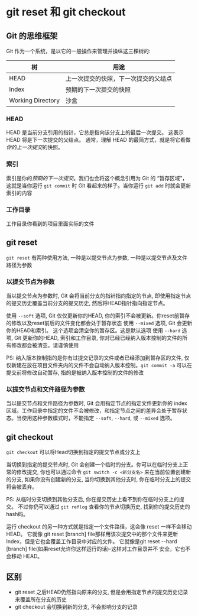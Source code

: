 # git reset 和 git checkout

## Git 的思维框架

Git 作为一个系统，是以它的一般操作来管理并操纵这三棵树的:

| 树 | 用途 |
| ---- | ---- |
| HEAD | 上一次提交的快照，下一次提交的父结点 |
| Index | 预期的下一次提交的快照 |
| Working Directory | 沙盒 |

### HEAD

HEAD 是当前分支引用的指针，它总是指向该分支上的最后一次提交。 这表示 HEAD 将是下一次提交的父结点。 通常，理解 HEAD 的最简方式，就是将它看做*你的上一次提交*的快照。

### 索引

索引是你的*预期的下一次提交*。我们也会将这个概念引用为 Git 的 “暂存区域”，这就是当你运行 `git commit` 时 Git 看起来的样子。当你运行 `git add` 时就会更新索引的内容

### 工作目录

工作目录你看到的项目里面实际的文件

## git reset

`git reset` 有两种使用方法, 一种是以提交节点为参数, 一种是以提交节点及文件路径为参数

### 以提交节点为参数

当以提交节点为参数时, Git 会将当前分支的指针指向指定的节点, 即使用指定节点的提交历史覆盖当前分支的提交历史,
然后将HEAD指针指向指定节点。

使用 `--soft` 选项, Git 仅仅更新你的HEAD, 你的索引不会被更新。你reset前暂存的修改以及reset前后的文件变化都会处于暂存状态
使用 `--mixed` 选项, Git 会更新你的HEAD和索引。 这个选项会清空你的暂存区。这是默认选项
使用 `--hard` 选项, Git 更新你的HEAD, 索引和工作目录, 你对已经已经纳入版本控制的文件的所有修改都会被清空。请谨慎使用

PS: 纳入版本控制指的是你有过提交记录的文件或者已经添加到暂存区的文件, 仅仅新建在放在项目文件夹内的文件不会自动纳入版本控制。`git commit -a` 可以在提交前将修改自动暂存, 指的是被纳入版本控制的文件的修改

### 以提交节点和文件路径为参数

当以提交节点和文件路径为参数时, Git 会用指定节点的指定文件更新你的 index 区域。工作目录中指定的文件不会被修改，和指定节点之间的差异会处于暂存状态。当使用这种参数模式时，不能指定 `--soft`, `--hard`, 或 `--mixed` 选项。

## git checkout

`git checkout` 可以将Head切换到指定的提交节点或分支上

当切换到指定的提交节点时, Git 会创建一个临时的分支。你可以在临时分支上正常的修改提交, 你也可以通过命令 `git switch -c <新分支名>` 来在当前位置创建新的分支, 如果你没有创建新的分支, 当你切换到其他分支时, 你在临时分支上的提交将会被丢弃。

PS: 从临时分支切换到其他分支后, 你在提交历史上看不到你在临时分支上的提交。 不过你仍可以通过 `git reflog` 查看你的节点切换历史, 找到你的提交历史的hash码。

运行 checkout 的另一种方式就是指定一个文件路径，这会像 reset 一样不会移动 HEAD。 它就像 git reset [branch] file那样用该次提交中的那个文件来更新Index，但是它也会覆盖工作目录中对应的文件。 它就像是git reset --hard [branch] file(如果reset允许你这样运行的话)-这样对工作目录并不 安全，它也不会移动 HEAD。

## 区别

* git reset 之后HEAD仍然指向原来的分支, 但是会用指定节点的提交历史记录来覆盖所在分支的历史
* git checkout 会切换到新的分支, 不会影响分支的记录
